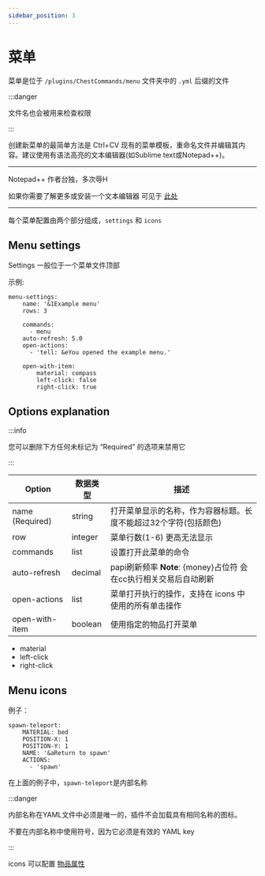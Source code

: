 ```yaml
---
sidebar_position: 3
---
```


# 菜单

菜单是位于 `/plugins/ChestCommands/menu` 文件夹中的 `.yml` 后缀的文件

:::danger

文件名也会被用来检查权限

:::

创建新菜单的最简单方法是 Ctrl+CV 现有的菜单模板，重命名文件并编辑其内容。建议使用有语法高亮的文本编辑器(如Sublime text或Notepad++)。

---

Notepad++ 作者台独，多次辱H

如果你需要了解更多或安装一个文本编辑器 可见于 [此处](https://nitwikit.yizhan.wiki/preparation/text-editor)

---

每个菜单配置由两个部分组成，`settings` 和 `icons`

## Menu settings

Settings 一般位于一个菜单文件顶部

示例:
```
menu-settings:
    name: '&1Example menu'
    rows: 3

    commands:
      - menu
    auto-refresh: 5.0
    open-actions:
      - 'tell: &eYou opened the example menu.'

    open-with-item:
        material: compass
        left-click: false
        right-click: true
```

## Options explanation

:::info

您可以删除下方任何未标记为 “Required” 的选项来禁用它

:::

| Option          | 数据类型    | 描述                                            |
|-----------------|---------|-----------------------------------------------|
| name (Required) | string  | 打开菜单显示的名称，作为容器标题。长度不能超过32个字符(包括颜色)            |
| row             | integer | 菜单行数(1-6) 更高无法显示                              |
| commands        | list    | 设置打开此菜单的命令                                    |
| auto-refresh    | decimal | papi刷新频率 **Note**: \{money\}占位符 会在cc执行相关交易后自动刷新 |
| open-actions    | list    | 菜单打开执行的操作，支持在 icons 中使用的所有单击操作                |
| open-with-item  | boolean | 使用指定的物品打开菜单                                   |

- material
- left-click
- right-click

## Menu icons
例子：
```
spawn-teleport:
    MATERIAL: bed
    POSITION-X: 1
    POSITION-Y: 1
    NAME: '&aReturn to spawn'
    ACTIONS:
      - 'spawn'
```
在上面的例子中，`spawn-teleport`是内部名称

:::danger

内部名称在YAML文件中必须是唯一的，插件不会加载具有相同名称的图标。

不要在内部名称中使用符号，因为它必须是有效的 YAML key

:::

icons 可以配置 [物品属性](/chest-command/基础/物品属性.md)
